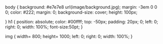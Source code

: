 body
{
	background: #e7e7e8 url(image/background.jpg);
    margin: -3em 0 0 0;
	color: #222;
    margin: 0;
    background-size: cover;
    height: 100px;

}
h1 
{
	position: absolute;
	color: #00ffff;
    top: -50px;
    padding: 20px; 0;
    left: 0;
    right: 0;
    width: 100%;
    font-size:50pt;
}

img {
	width= 800;
	height= 1000;
    left: 0;
    right: 0;
    width: 100%;
}

